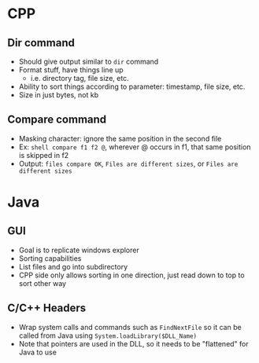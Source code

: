# CPP

## Dir command
- Should give output similar to `dir` command
- Format stuff, have things line up
    - i.e. directory tag, file size, etc.
- Ability to sort things according to parameter: timestamp, file size, etc.
- Size in just bytes, not kb

## Compare command
- Masking character: ignore the same position in the second file
- Ex: `shell compare f1 f2 @`, wherever @ occurs in f1, that same position is skipped in f2
- Output: `files compare OK`, `Files are different sizes`, or `Files are different sizes`

# Java

## GUI
- Goal is to replicate windows explorer
- Sorting capabilities
- List files and go into subdirectory
- CPP side only allows sorting in one direction, just read down to top to sort other way

## C/C++ Headers
- Wrap system calls and commands such as `FindNextFile` so it can be called from Java using `System.loadLibrary($DLL_Name)`
- Note that pointers are used in the DLL, so it needs to be "flattened" for Java to use
